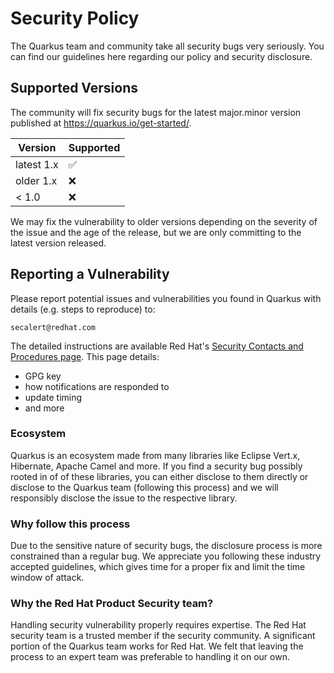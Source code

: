 # Security Policy

The Quarkus team and community take all security bugs very seriously.
You can find our guidelines here regarding our policy and security disclosure.

## Supported Versions

The community will fix security bugs for the latest major.minor version published at <https://quarkus.io/get-started/>.

| Version | Supported          |
| ------- | ------------------ |
| latest 1.x   | :white_check_mark: |
| older 1.x | :x:                |
| < 1.0 | :x:                |

We may fix the vulnerability to older versions depending on the severity of the issue and the age of the release, but we are only committing to the latest version released.

## Reporting a Vulnerability

Please report potential issues and vulnerabilities you found in Quarkus with details (e.g. steps to reproduce) to:

    secalert@redhat.com

The detailed instructions are available Red Hat's [Security Contacts and Procedures page](https://access.redhat.com/security/team/contact/).
This page details:

- GPG key
- how notifications are responded to
- update timing
- and more

### Ecosystem

Quarkus is an ecosystem made from many libraries like Eclipse Vert.x, Hibernate, Apache Camel and more.
If you find a security bug possibly rooted in of of these libraries, you can either disclose to them directly or disclose to the Quarkus team (following this process) and we will responsibly disclose the issue to the respective library.

### Why follow this process

Due to the sensitive nature of security bugs, the disclosure process is more constrained than a regular bug.
We appreciate you following these industry accepted guidelines, which gives time for a proper fix and limit the time window of attack.

### Why the Red Hat Product Security team?

Handling security vulnerability properly requires expertise.
The Red Hat security team is a trusted member if the security community.
A significant portion of the Quarkus team works for Red Hat.
We felt that leaving the process to an expert team was preferable to handling it on our own.
